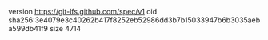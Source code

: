 version https://git-lfs.github.com/spec/v1
oid sha256:3e4079e3c40262b417f8252eb52986dd3b7b15033947b6b3035aeba599db41f9
size 4714
